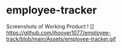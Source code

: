 # employee-tracker
Screenshots of Working Product 
! [] https://github.com/jhoover1077/employee-track/blob/main/Assets/employee-tracker.gif
